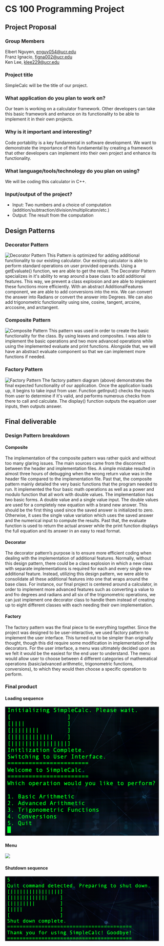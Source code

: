# CS 100 Programming Project

## Project Proposal

### Group Members
Elbert Nguyen, enguy054@ucr.edu  
Franz Ignacio, figna002@ucr.edu  
Ken Lee, klee229@ucr.edu 
 
### Project title
SimpleCalc will be the title of our project.

### What application do you plan to work on?
Our team is working on a calculator framework. Other developers can take this basic framework and enhance on its functionality to be able to implement it in their own projects.

### Why is it important and interesting?
Code portability is a key fundamental in software development. We want to demonstrate the importance of this fundamental by creating a framework that other developers can implement into their own project and enhance its functionality. 

### What language/tools/technology do you plan on using?
We will be coding this calculator in C++.

### Input/output of the project?
- Input: Two numbers and a choice of computation (addition/subtraction/division/multiplicaton/etc.)
- Output: The result from the computation

## Design Patterns
### Decorator Pattern
![Decorator Pattern](https://github.com/cs100/final-project-elbert-ken-franz/blob/master/class_diagrams/DecoratorPatternUMPFinalProject.jpg)
This Pattern is optimized for adding additional functionality to our existing calculator. 
Our existing calculator is able to perform standard operations on user provided operands. 
Using a getEvaluate() function, we are able to get the result. The Decorator Pattern specializes in it's ability to wrap around a base class to add additional features. This way, we prevent a class explosion and are able to implement these functions more efficiently. With an abstract AdditionalFeatures component, we are able to add conversions into the mix. 
We can convert the answer into Radians or convert the answer into Degrees. We can also add trigonometric functionality using sine, cosine, tangent, arcsine, arccosine, and arctangent.

### Composite Pattern
![Composite Pattern](https://github.com/cs100/final-project-elbert-ken-franz/blob/master/class_diagrams/StrategyPatternFinalProject.jpg)
This pattern was used in order to create the basic functionality for the class. By using leaves and composites. I was able to implement the basic operations and two more advanced operations while using the implemented evaluate and print functions.
Alongside that, we will have an abstract evaluate component so that we can implement more functions if needed.

### Factory Pattern
![Factory Pattern](https://github.com/cs100/final-project-elbert-ken-franz/blob/master/class_diagrams/Factory-Pattern-UML.jpg)
The factory pattern diagram (above) demonstrates the final expected functionality of our application.
Once the application loads up, it begins to take input from user.
Function getInput() checks the inputs from user to determine if it's valid, and performs numerous checks from there to call and calculate.
The display() function outputs the equation user inputs, then outputs answer.

## Final deliverable

### Design Pattern breakdown
#### Composite
The implementation of the composite pattern was rather quick and without too many glaring issues. The main sources came from the disconnect between the header and implementation files. A simple mistake resulted in almost three hours of debugging when the wrong return value was in the header file compared to the implementation file. Past that, the composite pattern mainly detailed the very basic functions that the program needed to run. It implemented the four basic math operations as well as a power and modulo function that all work with double values. The implementation has two basic forms. A double value and a single value input. The double values are used for a completely new equation with a brand new answer. This should be the first thing used since the saved answer is initialized to zero. Otherwise, it uses the single value variation which uses the saved answer and the numerical input to compute the results. Past that, the evaluate function is used to return the actual answer while the print function displays the full equation and its answer in an easy to read format.

#### Decorator
The decorator pattern’s purpose is to ensure more efficient coding when dealing with the implementation of additional features. Normally, without this design pattern, there could be a class explosion in which a new class with separate implementations is required for each and every single new additional feature. Instead, utilizing this design pattern, we were able to consolidate all these additional features into one that wraps around the base class. For instance, our final project is centered around a calculator, in order to implement more advanced features such as converting a value to and fro degrees and radians and all six of the trigonometric operations, we can just implement one decorator class to handle them instead of creating up to eight different classes with each needing their own implementation.

#### Factory
The factory pattern was the final piece to tie everything together. Since the project was designed to be user-interactive, we used factory pattern to implement the user interface. This turned out to be simpler than originally thought, though this did require some modification in implementation of the decorators. For the user interface, a menu was ultimately decided upon as we felt it would be the easiest for the end user to understand. The menu would allow user to choose between 4 different categories of mathematical operations (basic/advanced arithmetic, trigonometric functions, conversions), to which they would then choose a specific operation to perform.

### Final product
#### Loading sequence
![](assets/loadingSequenceMenu.png)

#### Menu
![](assets/menuInputOutput.png)

#### Shutdown sequence
![](assets/shutdownSequence.png)
